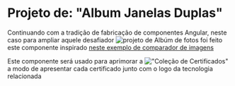 # Projeto de: "Album Janelas Duplas"

Continuando com a tradição de fabricação de componentes Angular, neste caso para ampliar aquele desafiador ![projeto de Albúm de fotos](https://github.com/julian-gamboa-ensino/node-gestor-imagens) foi feito este componente inspirado [neste exemplo de comparador de imagens](https://www.w3schools.com/howto/howto_js_image_comparison.asp)

Este componente será usado para aprimorar a !["Coleção de Certificados"](https://github.com/julian-gamboa-ensino/julian-gamboa-ensino.github.io) a modo de apresentar cada certificado junto com o logo da tecnologia relacionada
